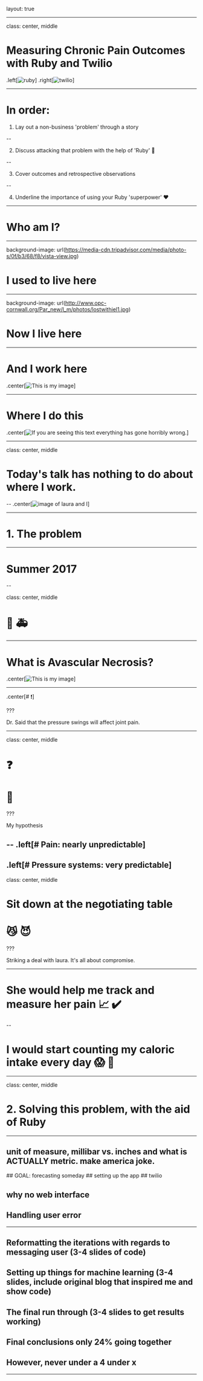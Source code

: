 layout: true

---

class: center, middle

# Measuring Chronic Pain Outcomes with Ruby and Twilio

.left[![ruby](https://i.imgur.com/HxDCfxI.png)]
.right[![twilio](https://rebornix.gallerycdn.vsassets.io/extensions/rebornix/ruby/0.17.0/1520198344144/Microsoft.VisualStudio.Services.Icons.Default)]

---

# In order:

1. Lay out a non-business 'problem' through a story

--

2. Discuss attacking that problem with the help of 'Ruby' 🍖

--

3. Cover outcomes and retrospective observations

--

4. Underline the importance of using your Ruby 'superpower' ❤️

---

# Who am I?

---
background-image: url(https://media-cdn.tripadvisor.com/media/photo-s/0f/b3/68/f8/vista-view.jpg)
# I used to live here

---
background-image: url(http://www.opc-cornwall.org/Par_new/l_m/photos/lostwithiel1.jpg)
# Now I live here

---

# And I work here

.center[![This is my image](https://pbs.twimg.com/profile_images/1122058292/ohq_avatar_400x400.jpg)]

---

# Where I do this

.center[![If you are seeing this text everything has gone horribly wrong.](http://plenglish.com/images/2017/diciembre/17/barcos.jpg)]

---
class: center, middle
# Today's talk has nothing to do about where I work.

--
.center[![image of laura and I](https://i.imgur.com/nEKCRhY.jpg)]

---

# 1. The problem

---

# Summer 2017

--

class: center, middle
# 🤕 🚑

---

# What is Avascular Necrosis?

.center[![This is my image](https://encrypted-tbn0.gstatic.com/images?q=tbn:ANd9GcQjCsNCxbPCoyFQg6bc3e9Hx_dDptogJSe4oCaH0zSrgOQpig0YzQ)]

---

.center[# ❗️]

???

Dr. Said that the pressure swings will affect joint pain.

---

class: center, middle
# ❓
# 🤔

???

My hypothesis

--
.left[# Pain: nearly unpredictable]
--
.left[# Pressure systems: very predictable]
--
class: center, middle
# Sit down at the negotiating table
# 😼 😈

???

Striking a deal with laura. It's all about compromise.

---

# She would help me track and measure her pain 📈 ✔️

--

# I would start counting my caloric intake every day 😱 🍪

---
class: center, middle
# 2. Solving this problem, with the aid of Ruby
---

## unit of measure, millibar vs. inches and what is ACTUALLY metric. make america joke.
## GOAL: forecasting someday
## setting up the app
## twilio
## why no web interface
## Handling user error

---

## Reformatting the iterations with regards to messaging user (3-4 slides of code)

## Setting up things for machine learning (3-4 slides, include original blog that inspired me and show code)

## The final run through (3-4 slides to get results working)

## Final conclusions only 24% going together

## However, never under a 4 under x

---
